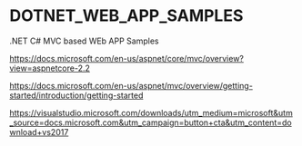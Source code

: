 # DOTNET_WEB_APP_SAMPLES
.NET C# MVC based WEb APP Samples

https://docs.microsoft.com/en-us/aspnet/core/mvc/overview?view=aspnetcore-2.2

https://docs.microsoft.com/en-us/aspnet/mvc/overview/getting-started/introduction/getting-started

https://visualstudio.microsoft.com/downloads/utm_medium=microsoft&utm_source=docs.microsoft.com&utm_campaign=button+cta&utm_content=download+vs2017
